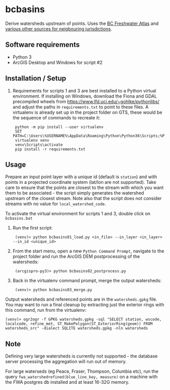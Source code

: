 # bcbasins

Derive watersheds upstream of points. Uses the [BC Freshwater Atlas](https://www2.gov.bc.ca/gov/content/data/geographic-data-services/topographic-data/freshwater) and [various other sources for neigbouring jurisdictions](notes_cross_boundary.md).

## Software requirements

- Python 3
- ArcGIS Desktop and Windows for script #2

## Installation / Setup

1. Requirements for scripts 1 and 3 are best installed to a Python virtual environment. If installing on Windows, download the Fiona and GDAL precompiled wheels from https://www.lfd.uci.edu/~gohlke/pythonlibs/ and adjust the paths in `requirements.txt` to point to these files. A virtualenv is already set up in the project folder on GTS, these would be the sequence of commands to recreate it:

        python -m pip install --user virtualenv
        SET PATH=C:\Users\%USERNAME%\AppData\Roaming\Python\Python36\Scripts;%PATH%
        virtualenv venv
        venv\Scripts\activate
        pip install -r requirements.txt


## Usage

Prepare an input point layer with a unique id (default is `station`) and with points in a projected coordinate system (lat/lon are not supported). Take care to ensure that the points are closest to the stream with which you want them to be associated - the script simply generates the watershed upstream of the closest stream.  Note also that the script does not consider streams with no value for `local_watershed_code`.

To activate the virtual environment for scripts 1 and 3, double click on `bcbasins.bat`

1. Run the first script:

        (venv)> python bcbasins01_load.py <in_file> --in_layer <in_layer> --in_id <unique_id>


2. From the start menu, open a new `Python Command Prompt`, navigate to the project folder and run the ArcGIS DEM postprocessing of the watersheds:

        (arcgispro-py3)> python bcbasins02_postprocess.py

3. Back in the virtualenv command prompt, merge the output watersheds:

        (venv)> python bcbasins03_merge.py

Output watersheds and referenced points are in the `watersheds.gpkg` file. You may want to run a final cleanup by extracting just the exterior rings with this command, run from the virtualenv:

    (venv)> ogr2ogr -f GPKG watersheds.gpkg -sql "SELECT station, wscode, localcode, refine_met, ST_MakePolygon(ST_ExteriorRing(geom)) FROM watersheds_src" -dialect SQLITE watersheds.gpkg -nln watersheds

## Note

Defining very large watersheds is currently not supported - the database server processing the aggregation will run out of memory.

For large waterseds (eg Peace, Fraser, Thompson, Columbia etc), run the query `fwa_watershedrefined(blue_line_key, measure)` on a machine with the FWA postgres db installed and at least 16-32G memory.